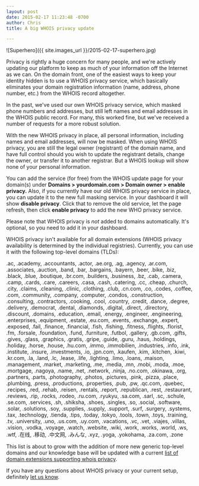 ```yaml
---
layout: post
date: 2015-02-17 11:23:48 -0700
author: Chris
title: A big WHOIS privacy update

---
```


<!-- excerpt -->

![Superhero]({{ site.images_url }}/2015-02-17-superhero.jpg)

Privacy is rightly a huge concern for many people, and we're actively updating our platform to keep as much of your information off the Internet as we can. On the domain front, one of the easiest ways to keep your identity hidden is to use a WHOIS privacy service, which basically eliminates your domain registration information (name, address, phone number, etc.) from the WHOIS record altogether.

In the past, we've used our own WHOIS privacy service, which masked phone numbers and addresses, but still left names and email addresses in the WHOIS public record. For many, this worked fine, but we've received a number of requests for a more robust solution.

<!-- /excerpt -->

With the new WHOIS privacy in place, all personal information, including names and email addresses, will now be masked. When using WHOIS privacy, you are still the legal owner (registrant) of the domain name, and have full control should you wish to update the registrant details, change the owner, or transfer it to another registrar. But a WHOIS lookup will show none of your personal information.

You can add the service (for free) from the WHOIS update page for your domain(s) under **Domains > yourdomain.com > Domain owner > enable privacy.** Also, if you currently have our old WHOIS privacy service in place, you can update it to the new full masking service. In your dashboard it will show **disable privacy**. Click that to remove the old service, let the page refresh, then click **enable privacy** to add the new WHO privacy service.

Please note that WHOIS privacy is _not_ added to domains automatically. It's optional, so you need to add it in your dashboard.

WHOIS privacy isn't available for all domain extensions (WHOIS privacy availability is determined by the individual registries). Currently, you can use it with the following top-level domains (TLDs):

.ac, .academy, .accountants, .actor, .ae.org, .ag, .agency, .ar.com, .associates, .auction, .band, .bar, .bargains, .bayern, .beer, .bike, .biz, .black, .blue, .boutique, .br.com, .builders, .business, .bz, .cab, .camera, .camp, .cards, .care, .careers, .casa, .cash, .catering, .cc, .cheap, .church, .city, .claims, .cleaning, .clinic, .clothing, .club, .cn.com, .co, .codes, .coffee, .com, .community, .company, .computer, .condos, .construction, .consulting, .contractors, .cooking, .cool, .country, .credit, .dance, .degree, .delivery, .democrat, .dental, .diamonds, .digital, .direct, .directory, .discount, .domains, .education, .email, .energy, .engineer, .engineering, .enterprises, .equipment, .estate, .eu.com, .events, .exchange, .expert, .exposed, .fail, .finance, .financial, .fish, .fishing, .fitness, .flights, .florist, .fm, .forsale, .foundation, .fund, .furniture, .futbol, .gallery, .gb.com, .gifts, .gives, .glass, .graphics, .gratis, .gripe, .guide, .guru, .haus, .holdings, .holiday, .horse, .house, .hu.com, .immo, .immobilien, .industries, .info, .ink, .institute, .insure, .investments, .io, .jpn.com, .kaufen, .kim, .kitchen, .kiwi, .kr.com, .la, .land, .lc, .lease, .life, .lighting, .limo, .loans, .maison, .management, .market, .marketing, .me, .media, .mn, .mobi, .moda, .moe, .mortgage, .nagoya, .name, .net, .network, .ninja, .no.com, .okinawa, .org, .partners, .parts, .photography, .photos, .pictures, .pink, .pizza, .place, .plumbing, .press, .productions, .properties, .pub, .pw, .qc.com, .quebec, .recipes, .red, .rehab, .reisen, .rentals, .report, .republican, .rest, .restaurant, .reviews, .rip, .rocks, .rodeo, .ru.com, .ryukyu, .sa.com, .sarl, .sc, .schule, .se.com, .services, .sh, .shiksha, .shoes, .singles, .so, .social, .software, .solar, .solutions, .soy, .supplies, .supply, .support, .surf, .surgery, .systems, .tax, .technology, .tienda, .tips, .today, .tokyo, .tools, .town, .toys, .training, .tv, .university, .uno, .us.com, .uy.com, .vacations, .vc, .vet, .viajes, .villas, .vision, .vodka, .voyage, .watch, .website, .wiki, .work, .works, .world, .ws, .wtf, .在线, .移动, .中文网, .みんな, .xyz, .yoga, .yokohama, .za.com, .zone

This list is about to grow with the addition of more new generic top-level domains and our knowledge base will be updated with a current [list of domain extensions supporting whois privacy](https://help.iwantmyname.com/customer/portal/articles/184425-do-you-offer-a-whois-privacy-service-).

If you have any questions about WHOIS privacy or your current setup, definitely [let us know](https://iwantmyname.com/support). 

